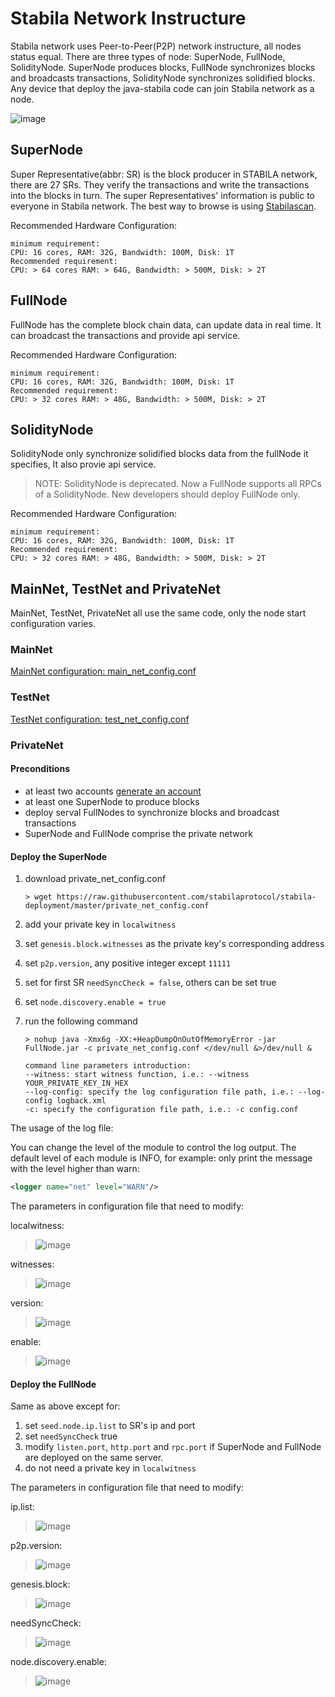 # Stabila Network Instructure

Stabila network uses Peer-to-Peer(P2P) network instructure, all nodes status equal. There are three types of node: SuperNode, FullNode, SolidityNode. SuperNode produces blocks, FullNode synchronizes blocks and broadcasts transactions, SolidityNode synchronizes solidified blocks. Any device that deploy the java-stabila code can join Stabila network as a node.

![image](https://raw.githubusercontent.com/stabilaprotocol/documentation-en/master/images/network.png)

## SuperNode

Super Representative(abbr: SR) is the block producer in STABILA network, there are 27 SRs. They verify the transactions and write the transactions into the blocks in turn. The super Representatives' information is public to everyone in Stabila network. The best way to browse is using [Stabilascan](https://stabilascan.org/#/sr/representatives).

Recommended Hardware Configuration:

```text
minimum requirement:
CPU: 16 cores, RAM: 32G, Bandwidth: 100M, Disk: 1T
Recommended requirement:
CPU: > 64 cores RAM: > 64G, Bandwidth: > 500M, Disk: > 2T
```

## FullNode

FullNode has the complete block chain data, can update data in real time. It can broadcast the transactions and provide api service.

Recommended Hardware Configuration:

```text
minimum requirement:
CPU: 16 cores, RAM: 32G, Bandwidth: 100M, Disk: 1T
Recommended requirement:
CPU: > 32 cores RAM: > 48G, Bandwidth: > 500M, Disk: > 2T
```

## SolidityNode

SolidityNode only synchronize solidified blocks data from the fullNode it specifies, It also provie api service.

> NOTE: SolidityNode is deprecated. Now a FullNode supports all RPCs of a SolidityNode.
> New developers should deploy FullNode only.

Recommended Hardware Configuration:

```text
minimum requirement:
CPU: 16 cores, RAM: 32G, Bandwidth: 100M, Disk: 1T
Recommended requirement:
CPU: > 32 cores RAM: > 48G, Bandwidth: > 500M, Disk: > 2T
```

## MainNet, TestNet and PrivateNet

MainNet, TestNet, PrivateNet all use the same code, only the node start configuration varies.

### MainNet

[MainNet configuration: main_net_config.conf](https://github.com/stabilaprotocol/stabila-deployment/blob/master/main_net_config.conf)

### TestNet

[TestNet configuration: test_net_config.conf](https://github.com/stabilaprotocol/stabila-deployment/blob/master/test_net_config.conf)

### PrivateNet

#### Preconditions

- at least two accounts [generate an account](https://stabilascan.org/#/wallet/new)
- at least one SuperNode to produce blocks
- deploy serval FullNodes to synchronize blocks and broadcast transactions
- SuperNode and FullNode comprise the private network

#### Deploy the SuperNode

1. download private_net_config.conf

    ```console
    > wget https://raw.githubusercontent.com/stabilaprotocol/stabila-deployment/master/private_net_config.conf
    ```

2. add your private key in `localwitness`
3. set `genesis.block.witnesses` as the private key's corresponding address
4. set `p2p.version`, any positive integer except `11111`
5. set for first SR `needSyncCheck = false`, others can be set true
6. set `node.discovery.enable = true`
7. run the following command

    ```text
    > nohup java -Xmx6g -XX:+HeapDumpOnOutOfMemoryError -jar FullNode.jar -c private_net_config.conf </dev/null &>/dev/null &

    command line parameters introduction:
    --witness: start witness function, i.e.: --witness YOUR_PRIVATE_KEY_IN_HEX
    --log-config: specify the log configuration file path, i.e.: --log-config logback.xml
    -c: specify the configuration file path, i.e.: -c config.conf
    ```

The usage of the log file:

You can change the level of the module to control the log output. The default level of each module is INFO, for example: only print the message with the level higher than warn:

```xml
<logger name="net" level="WARN"/>
```

The parameters in configuration file that need to modify:

localwitness:
> ![image](https://raw.githubusercontent.com/stabilaprotocol/documentation-en/master/images/localwitness.jpg)

witnesses:
> ![image](https://raw.githubusercontent.com/stabilaprotocol/documentation-en/master/images/witness.png)

version:
> ![image](https://raw.githubusercontent.com/stabilaprotocol/documentation-en/master/images/p2p_version.png)

enable:
> ![image](https://raw.githubusercontent.com/stabilaprotocol/documentation-en/master/images/discovery_enable.png)

#### Deploy the FullNode

Same as above except for:

1. set `seed.node.ip.list` to SR's ip and port
2. set `needSyncCheck` true
3. modify `listen.port`, `http.port` and `rpc.port` if SuperNode and FullNode are deployed on the same server.
4. do not need a private key in `localwitness`

The parameters in configuration file that need to modify:

ip.list:
> ![image](https://raw.githubusercontent.com/stabilaprotocol/documentation-en/master/images/ip_list.png)

p2p.version:
> ![image](https://raw.githubusercontent.com/stabilaprotocol/documentation-en/master/images/p2p_version.png)

genesis.block:
> ![image](https://raw.githubusercontent.com/stabilaprotocol/documentation-en/master/images/genesis_block.png)

needSyncCheck:
> ![image](https://raw.githubusercontent.com/stabilaprotocol/documentation-en/master/images/need_sync_check.png)

node.discovery.enable:
> ![image](https://raw.githubusercontent.com/stabilaprotocol/documentation-en/master/images/discovery_enable.png)

